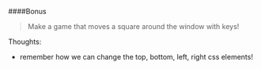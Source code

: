 ####Bonus

> Make a game that moves a square around the window with keys!

Thoughts:
- remember how we can change the top, bottom, left, right css elements!
